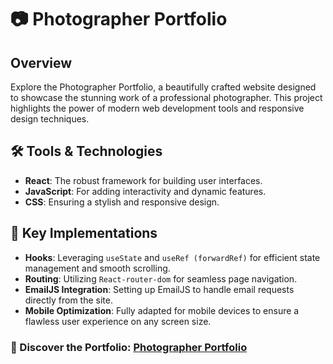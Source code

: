 # :camera: Photographer Portfolio

## Overview
Explore the Photographer Portfolio, a beautifully crafted website designed to showcase the stunning work of a professional photographer. This project highlights the power of modern web development tools and responsive design techniques.

## :hammer_and_wrench: Tools & Technologies
- **React**: The robust framework for building user interfaces.
- **JavaScript**: For adding interactivity and dynamic features.
- **CSS**: Ensuring a stylish and responsive design.

## :wrench: Key Implementations
- **Hooks**: Leveraging `useState` and `useRef (forwardRef)` for efficient state management and smooth scrolling.
- **Routing**: Utilizing `React-router-dom` for seamless page navigation.
- **EmailJS Integration**: Setting up EmailJS to handle email requests directly from the site.
- **Mobile Optimization**: Fully adapted for mobile devices to ensure a flawless user experience on any screen size.

### :link: Discover the Portfolio: [Photographer Portfolio](https://margaritashch.github.io/PhotographerPortfolio/)



